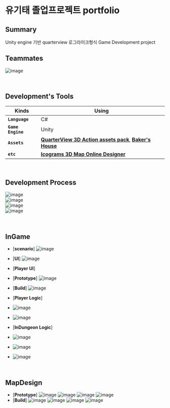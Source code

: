 # 유기태 졸업프로젝트 portfolio
## Summary
Unity engine 기반 quarterview 로그라이크형식 Game Development project


## Teammates

![image](https://user-images.githubusercontent.com/80614927/143538186-31987473-0b1b-408c-b994-3bfdb74c859d.png)

<br/>

## Development's Tools

|Kinds         |Using |
|-------------|--------------|
|**`Language`**   |C#       |
|**`Game Engine`**|Unity    |
|**`Assets`**|[**QuarterView 3D Action assets pack**](https://assetstore.unity.com/packages/3d/characters/quarter-view-3d-action-assets-pack-188720), [**Baker's House**](https://assetstore.unity.com/packages/3d/environments/fantasy/baker-s-house-26443)|
|**`etc`**|[**Icograms 3D Map Online Designer**](https://icograms.com/designer#)|

<br/>

## Development Process
![image](https://user-images.githubusercontent.com/80614927/143541718-e67247c1-23ce-43c8-b92a-25be5cf77c3b.png)   
![image](https://user-images.githubusercontent.com/80614927/143541890-0fba933a-0e14-441c-bae7-30d2629e9483.png)   
![image](https://user-images.githubusercontent.com/80614927/143541997-3084240d-d72e-44f4-920c-27f7970f8311.png)   
![image](https://user-images.githubusercontent.com/80614927/143542049-d86228b4-4819-42c4-a130-e42c1822783c.png)   

<br/>

## InGame
* [**scenario**]
![image](https://user-images.githubusercontent.com/80614927/193030683-04b77ebf-27ad-4950-aa25-f2432809b9e6.png)
* [**UI**]
![image](https://user-images.githubusercontent.com/80614927/143677832-ed422251-b684-41bf-b5f9-12311ac67416.png)
* [**Player UI**]
 * [**Prototype**]
![image](https://user-images.githubusercontent.com/80614927/193110132-1093e233-c873-481c-b41d-cfbc318f96e0.png)
 * [**Build**] 
![image](https://user-images.githubusercontent.com/80614927/143677742-8d85dd7f-57bb-4f65-ba9c-dad540f22ff0.png)   
* [**Player Logic**]
 * ![image](https://user-images.githubusercontent.com/80614927/193107105-e6ebe52f-89f2-4293-a2eb-f225a3ec1f8b.png)
 * ![image](https://user-images.githubusercontent.com/80614927/193109874-3602856b-8dc5-4376-8259-eb8d6e3e4080.png)


* [**InDungeon Logic**]
 * ![image](https://user-images.githubusercontent.com/80614927/193107499-d00f28bf-5915-49ad-9c0e-79e1238e8678.png)
 * ![image](https://user-images.githubusercontent.com/80614927/193107586-3a49574e-d71c-4597-b3b0-76493386fdcf.png)
 * ![image](https://user-images.githubusercontent.com/80614927/193107878-efa5b1de-7f1d-4625-b873-dc418535dbf5.png)


<br/>

## MapDesign
* [**Prototype**]
![image](https://user-images.githubusercontent.com/80614927/193028127-41d00cc4-e043-4ade-9637-5d2feaf6f3ef.png)
![image](https://user-images.githubusercontent.com/80614927/193028280-d92cbf6b-3fbe-4fdb-b005-1e8791d5a242.png)
![image](https://user-images.githubusercontent.com/80614927/193028409-7defdcf7-aa3e-40dd-a59a-9192f1ca2ad3.png)
![image](https://user-images.githubusercontent.com/80614927/193028439-f3bc0477-da83-468e-bc25-2892e1c9c828.png)
* [**Build**]
![image](https://user-images.githubusercontent.com/80614927/193028466-8ff1713b-858f-4bd4-a9ee-9b3328b024bd.png)
![image](https://user-images.githubusercontent.com/80614927/193028488-dca8846b-f4a8-4fdb-b151-27f4ec8589d4.png)
![image](https://user-images.githubusercontent.com/80614927/193028515-27f1571e-9f0f-4931-a578-c28097380c6a.png)
![image](https://user-images.githubusercontent.com/80614927/193028541-30508387-7f7c-4d10-b84f-6b464327d961.png)
<br/>
